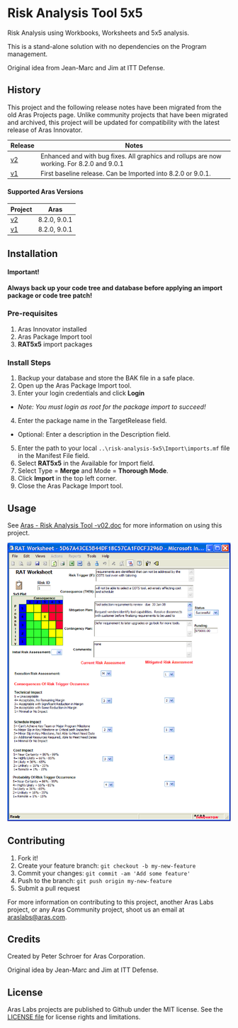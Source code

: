 # Risk Analysis Tool 5x5

Risk Analysis using Workbooks, Worksheets and 5x5 analysis.

This is a stand-alone solution with no dependencies on the Program management.

Original idea from Jean-Marc and Jim at ITT Defense.

## History

This project and the following release notes have been migrated from the old Aras Projects page. Unlike community projects that have been migrated and archived, this project will be updated for compatibility with the latest release of Aras Innovator.

Release | Notes
--------|--------
[v2](https://github.com/ArasLabs/risk-analysis-5x5/releases/tag/v2) | Enhanced and with bug fixes. All graphics and rollups are now working. For 8.2.0 and 9.0.1
[v1](https://github.com/ArasLabs/risk-analysis-5x5/releases/tag/v1) | First baseline release. Can be Imported into 8.2.0 or 9.0.1.

#### Supported Aras Versions

Project | Aras
--------|------
[v2](https://github.com/ArasLabs/risk-analysis-5x5/releases/tag/v2) | 8.2.0, 9.0.1
[v1](https://github.com/ArasLabs/risk-analysis-5x5/releases/tag/v1) | 8.2.0, 9.0.1

## Installation

#### Important!
**Always back up your code tree and database before applying an import package or code tree patch!**

### Pre-requisites

1. Aras Innovator installed
2. Aras Package Import tool
3. **RAT5x5** import packages

### Install Steps

1. Backup your database and store the BAK file in a safe place.
2. Open up the Aras Package Import tool.
3. Enter your login credentials and click **Login**
  * _Note: You must login as root for the package import to succeed!_
4. Enter the package name in the TargetRelease field.
  * Optional: Enter a description in the Description field.
5. Enter the path to your local `..\risk-analysis-5x5\Import\imports.mf` file in the Manifest File field.
6. Select **RAT5x5** in the Available for Import field.
7. Select Type = **Merge** and Mode = **Thorough Mode**.
8. Click **Import** in the top left corner.
9. Close the Aras Package Import tool.

## Usage

See [Aras - Risk Analysis Tool -v02.doc](./Documentation/Aras%20-%20Risk%20Analysis%20Tool%20-v02.doc) for more information on using this project.

![Screenshot of Risk Analysis Tool Worksheet](./Screenshots/RAT5x5.jpg)

## Contributing

1. Fork it!
2. Create your feature branch: `git checkout -b my-new-feature`
3. Commit your changes: `git commit -am 'Add some feature'`
4. Push to the branch: `git push origin my-new-feature`
5. Submit a pull request

For more information on contributing to this project, another Aras Labs project, or any Aras Community project, shoot us an email at araslabs@aras.com.

## Credits

Created by Peter Schroer for Aras Corporation.

Original idea by Jean-Marc and Jim at ITT Defense.

## License

Aras Labs projects are published to Github under the MIT license. See the [LICENSE file](./LICENSE.md) for license rights and limitations.
